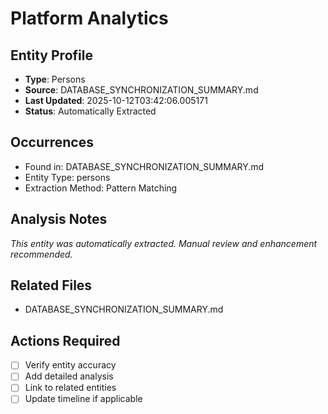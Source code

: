 # Platform Analytics

## Entity Profile
- **Type**: Persons
- **Source**: DATABASE_SYNCHRONIZATION_SUMMARY.md
- **Last Updated**: 2025-10-12T03:42:06.005171
- **Status**: Automatically Extracted

## Occurrences
- Found in: DATABASE_SYNCHRONIZATION_SUMMARY.md
- Entity Type: persons
- Extraction Method: Pattern Matching

## Analysis Notes
*This entity was automatically extracted. Manual review and enhancement recommended.*

## Related Files
- DATABASE_SYNCHRONIZATION_SUMMARY.md

## Actions Required
- [ ] Verify entity accuracy
- [ ] Add detailed analysis
- [ ] Link to related entities
- [ ] Update timeline if applicable
